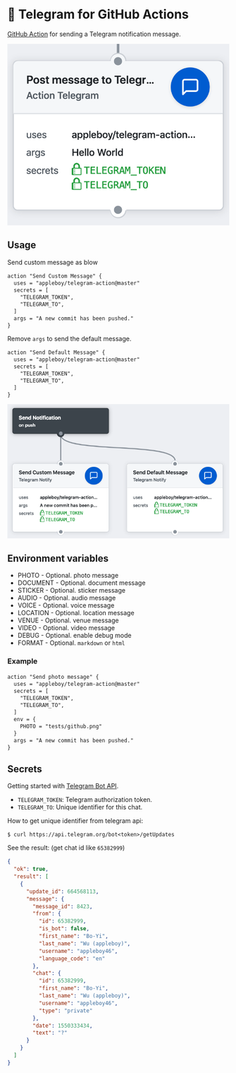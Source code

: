 # 🚀 Telegram for GitHub Actions

[GitHub Action](https://developer.github.com/actions/) for sending a Telegram notification message.

<img src="./images/telegram-notification.png">

## Usage

Send custom message as blow

```
action "Send Custom Message" {
  uses = "appleboy/telegram-action@master"
  secrets = [
    "TELEGRAM_TOKEN",
    "TELEGRAM_TO",
  ]
  args = "A new commit has been pushed."
}
```

Remove `args` to send the default message.

```
action "Send Default Message" {
  uses = "appleboy/telegram-action@master"
  secrets = [
    "TELEGRAM_TOKEN",
    "TELEGRAM_TO",
  ]
}
```

<img src="images/telegram-workflow.png">

## Environment variables

* PHOTO - Optional. photo message
* DOCUMENT - Optional. document message
* STICKER - Optional. sticker message
* AUDIO - Optional. audio message
* VOICE - Optional. voice message
* LOCATION - Optional. location message
* VENUE - Optional. venue message
* VIDEO - Optional. video message
* DEBUG - Optional. enable debug mode
* FORMAT - Optional. `markdown` or `html`

### Example

```
action "Send photo message" {
  uses = "appleboy/telegram-action@master"
  secrets = [
    "TELEGRAM_TOKEN",
    "TELEGRAM_TO",
  ]
  env = {
    PHOTO = "tests/github.png"
  }
  args = "A new commit has been pushed."
}
```

## Secrets

Getting started with [Telegram Bot API](https://core.telegram.org/bots/api).

* `TELEGRAM_TOKEN`: Telegram authorization token.
* `TELEGRAM_TO`: Unique identifier for this chat.

How to get unique identifier from telegram api:

```
$ curl https://api.telegram.org/bot<token>/getUpdates
```

See the result: (get chat id like `65382999`)

```json
{
  "ok": true,
  "result": [
    {
      "update_id": 664568113,
      "message": {
        "message_id": 8423,
        "from": {
          "id": 65382999,
          "is_bot": false,
          "first_name": "Bo-Yi",
          "last_name": "Wu (appleboy)",
          "username": "appleboy46",
          "language_code": "en"
        },
        "chat": {
          "id": 65382999,
          "first_name": "Bo-Yi",
          "last_name": "Wu (appleboy)",
          "username": "appleboy46",
          "type": "private"
        },
        "date": 1550333434,
        "text": "?"
      }
    }
  ]
}
```
